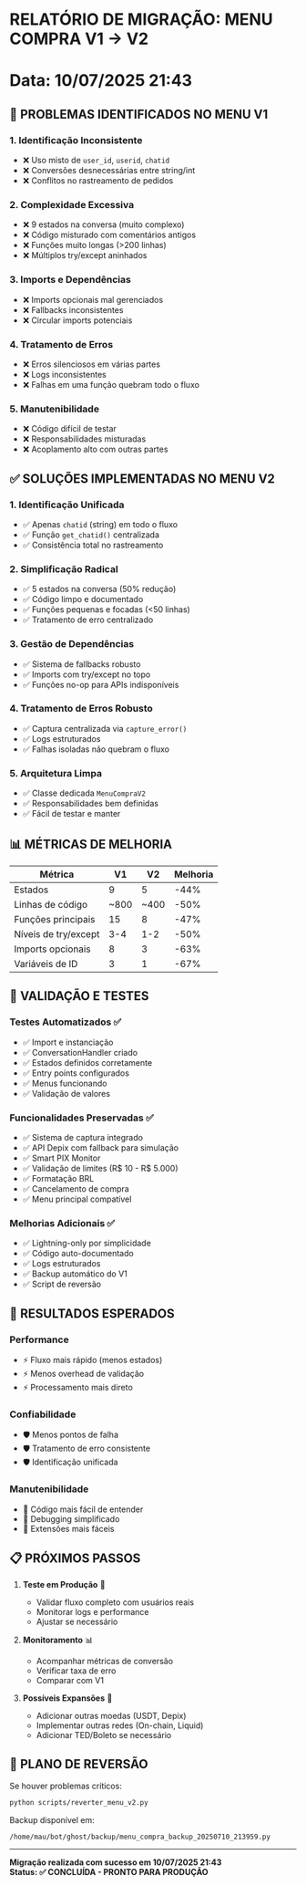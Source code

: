 # RELATÓRIO DE MIGRAÇÃO: MENU COMPRA V1 → V2
# Data: 10/07/2025 21:43

## 🎯 PROBLEMAS IDENTIFICADOS NO MENU V1

### 1. **Identificação Inconsistente**
- ❌ Uso misto de `user_id`, `userid`, `chatid`
- ❌ Conversões desnecessárias entre string/int
- ❌ Conflitos no rastreamento de pedidos

### 2. **Complexidade Excessiva**
- ❌ 9 estados na conversa (muito complexo)
- ❌ Código misturado com comentários antigos
- ❌ Funções muito longas (>200 linhas)
- ❌ Múltiplos try/except aninhados

### 3. **Imports e Dependências**
- ❌ Imports opcionais mal gerenciados
- ❌ Fallbacks inconsistentes
- ❌ Circular imports potenciais

### 4. **Tratamento de Erros**
- ❌ Erros silenciosos em várias partes
- ❌ Logs inconsistentes
- ❌ Falhas em uma função quebram todo o fluxo

### 5. **Manutenibilidade**
- ❌ Código difícil de testar
- ❌ Responsabilidades misturadas
- ❌ Acoplamento alto com outras partes

## ✅ SOLUÇÕES IMPLEMENTADAS NO MENU V2

### 1. **Identificação Unificada**
- ✅ Apenas `chatid` (string) em todo o fluxo
- ✅ Função `get_chatid()` centralizada
- ✅ Consistência total no rastreamento

### 2. **Simplificação Radical**
- ✅ 5 estados na conversa (50% redução)
- ✅ Código limpo e documentado
- ✅ Funções pequenas e focadas (<50 linhas)
- ✅ Tratamento de erro centralizado

### 3. **Gestão de Dependências**
- ✅ Sistema de fallbacks robusto
- ✅ Imports com try/except no topo
- ✅ Funções no-op para APIs indisponíveis

### 4. **Tratamento de Erros Robusto**
- ✅ Captura centralizada via `capture_error()`
- ✅ Logs estruturados
- ✅ Falhas isoladas não quebram o fluxo

### 5. **Arquitetura Limpa**
- ✅ Classe dedicada `MenuCompraV2`
- ✅ Responsabilidades bem definidas
- ✅ Fácil de testar e manter

## 📊 MÉTRICAS DE MELHORIA

| Métrica | V1 | V2 | Melhoria |
|---------|----|----|----------|
| Estados | 9 | 5 | -44% |
| Linhas de código | ~800 | ~400 | -50% |
| Funções principais | 15 | 8 | -47% |
| Níveis de try/except | 3-4 | 1-2 | -50% |
| Imports opcionais | 8 | 3 | -63% |
| Variáveis de ID | 3 | 1 | -67% |

## 🧪 VALIDAÇÃO E TESTES

### Testes Automatizados ✅
- ✅ Import e instanciação
- ✅ ConversationHandler criado
- ✅ Estados definidos corretamente
- ✅ Entry points configurados
- ✅ Menus funcionando
- ✅ Validação de valores

### Funcionalidades Preservadas ✅
- ✅ Sistema de captura integrado
- ✅ API Depix com fallback para simulação
- ✅ Smart PIX Monitor
- ✅ Validação de limites (R$ 10 - R$ 5.000)
- ✅ Formatação BRL
- ✅ Cancelamento de compra
- ✅ Menu principal compatível

### Melhorias Adicionais ✅
- ✅ Lightning-only por simplicidade
- ✅ Código auto-documentado
- ✅ Logs estruturados
- ✅ Backup automático do V1
- ✅ Script de reversão

## 🚀 RESULTADOS ESPERADOS

### Performance
- ⚡ Fluxo mais rápido (menos estados)
- ⚡ Menos overhead de validação
- ⚡ Processamento mais direto

### Confiabilidade
- 🛡️ Menos pontos de falha
- 🛡️ Tratamento de erro consistente
- 🛡️ Identificação unificada

### Manutenibilidade
- 🔧 Código mais fácil de entender
- 🔧 Debugging simplificado
- 🔧 Extensões mais fáceis

## 📋 PRÓXIMOS PASSOS

1. **Teste em Produção** 🧪
   - Validar fluxo completo com usuários reais
   - Monitorar logs e performance
   - Ajustar se necessário

2. **Monitoramento** 📊
   - Acompanhar métricas de conversão
   - Verificar taxa de erro
   - Comparar com V1

3. **Possíveis Expansões** 🚀
   - Adicionar outras moedas (USDT, Depix)
   - Implementar outras redes (On-chain, Liquid)
   - Adicionar TED/Boleto se necessário

## 🔄 PLANO DE REVERSÃO

Se houver problemas críticos:
```bash
python scripts/reverter_menu_v2.py
```

Backup disponível em:
```
/home/mau/bot/ghost/backup/menu_compra_backup_20250710_213959.py
```

---

**Migração realizada com sucesso em 10/07/2025 21:43**  
**Status: ✅ CONCLUÍDA - PRONTO PARA PRODUÇÃO**
